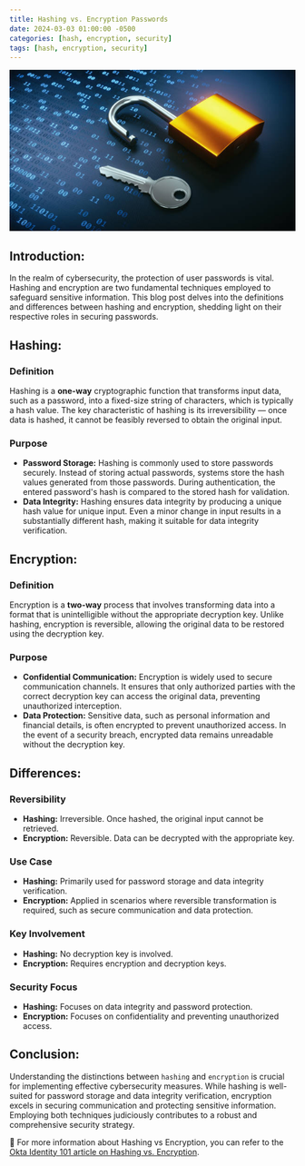 ```yaml
---
title: Hashing vs. Encryption Passwords
date: 2024-03-03 01:00:00 -0500
categories: [hash, encryption, security]
tags: [hash, encryption, security]
---
```


![Hashing vs. Encryption Passwords](/assets/img/posts/2024/hashing_vs_encryption/hashing_vs_encryption.jpg)


## Introduction:

In the realm of cybersecurity, the protection of user passwords is vital. Hashing and encryption are two fundamental techniques employed to safeguard sensitive information. This blog post delves into the definitions and differences between hashing and encryption, shedding light on their respective roles in securing passwords.

## Hashing:

### Definition
Hashing is a **one-way** cryptographic function that transforms input data, such as a password, into a fixed-size string of characters, which is typically a hash value. The key characteristic of hashing is its irreversibility — once data is hashed, it cannot be feasibly reversed to obtain the original input.

### Purpose
- **Password Storage:**
  Hashing is commonly used to store passwords securely. Instead of storing actual passwords, systems store the hash values generated from those passwords. During authentication, the entered password's hash is compared to the stored hash for validation.
- **Data Integrity:**
  Hashing ensures data integrity by producing a unique hash value for unique input. Even a minor change in input results in a substantially different hash, making it suitable for data integrity verification.

## Encryption:

### Definition
Encryption is a **two-way** process that involves transforming data into a format that is unintelligible without the appropriate decryption key. Unlike hashing, encryption is reversible, allowing the original data to be restored using the decryption key.

### Purpose
- **Confidential Communication:**
  Encryption is widely used to secure communication channels. It ensures that only authorized parties with the correct decryption key can access the original data, preventing unauthorized interception.
- **Data Protection:**
  Sensitive data, such as personal information and financial details, is often encrypted to prevent unauthorized access. In the event of a security breach, encrypted data remains unreadable without the decryption key.

## Differences:

### **Reversibility**
   - **Hashing:** Irreversible. Once hashed, the original input cannot be retrieved.
   - **Encryption:** Reversible. Data can be decrypted with the appropriate key.

### **Use Case**
   - **Hashing:** Primarily used for password storage and data integrity verification.
   - **Encryption:** Applied in scenarios where reversible transformation is required, such as secure communication and data protection.

### **Key Involvement**
   - **Hashing:** No decryption key is involved.
   - **Encryption:** Requires encryption and decryption keys.

### **Security Focus**
   - **Hashing:** Focuses on data integrity and password protection.
   - **Encryption:** Focuses on confidentiality and preventing unauthorized access.

## Conclusion:

Understanding the distinctions between `hashing` and `encryption` is crucial for implementing effective cybersecurity measures. While hashing is well-suited for password storage and data integrity verification, encryption excels in securing communication and protecting sensitive information. Employing both techniques judiciously contributes to a robust and comprehensive security strategy.


📝 For more information about Hashing vs Encryption, you can refer to the [Okta Identity 101 article on Hashing vs. Encryption](https://www.okta.com/identity-101/hashing-vs-encryption/).
